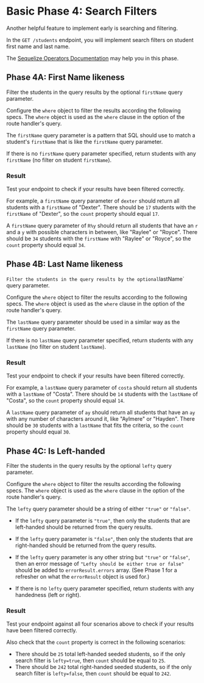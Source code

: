 # Basic Phase 4: Search Filters

Another helpful feature to implement early is searching and filtering.

In the `GET /students` endpoint, you will implement search filters on student
first name and last name.

The [Sequelize Operators Documentation][op-docs] may help you in this phase.

## Phase 4A: First Name likeness

Filter the students in the query results by the optional `firstName` query
parameter.

Configure the `where` object to filter the results according the following
specs. The `where` object is used as the `where` clause in the option of the
route handler's query.

The `firstName` query parameter is a pattern that SQL should use to match a
student's `firstName` that is like the `firstName` query parameter.

If there is no `firstName` query parameter specified, return students with
any `firstName` (no filter on student `firstName`).

### Result

Test your endpoint to check if your results have been filtered correctly.

For example, a `firstName` query parameter of `dexter` should return all
students with a `firstName` of "Dexter". There should be `17` students with the
`firstName` of "Dexter", so the `count` property should equal `17`.

A `firstName` query parameter of `R%y` should return all students that have an
`r` and a `y` with possible characters in between, like "Raylee" or "Royce".
There should be `34` students with the `firstName` with "Raylee" or "Royce", so
the `count` property should equal `34`.

## Phase 4B: Last Name likeness

`Filter the students in the query results by the optional`lastName` query
parameter.

Configure the `where` object to filter the results according to the following
specs. The `where` object is used as the `where` clause in the option of the
route handler's query.

The `lastName` query parameter should be used in a similar way as the
`firstName` query parameter.

If there is no `lastName` query parameter specified, return students with
any `lastName` (no filter on student `lastName`).

### Result

Test your endpoint to check if your results have been filtered correctly.

For example, a `lastName` query parameter of `costa` should return all
students with a `lastName` of "Costa". There should be `14` students with the
`lastName` of "Costa", so the `count` property should equal `14`.

A `lastName` query parameter of `ay` should return all students that have an
`ay` with any number of characters around it, like "Aylmere" or "Hayden".
There should be `30` students with a `lastName` that fits the criteria, so the
`count` property should equal `30`.

## Phase 4C: Is Left-handed

Filter the students in the query results by the optional `lefty` query
parameter.

Configure the `where` object to filter the results according the following
specs. The `where` object is used as the `where` clause in the option of the
route handler's query.

The `lefty` query parameter should be a string of either `"true"` or `"false"`.

- If the `lefty` query parameter is `"true"`, then only the students that are
  left-handed should be returned from the query results.

- If the `lefty` query parameter is `"false"`, then only the students that are
  right-handed should be returned from the query results.

- If the `lefty` query parameter is any other string but `"true"` or `"false"`,
  then an error message of `"Lefty should be either true or false"` should be
  added to `errorResult.errors` array. (See Phase 1 for a refresher on what the
  `errorResult` object is used for.)

- If there is no `lefty` query parameter specified, return students with
  any handedness (left or right).

### Result

Test your endpoint against all four scenarios above to check if your results
have been filtered correctly.

Also check that the `count` property is correct in the following scenarios:

- There should be `25` total left-handed seeded students, so if the only search
  filter is `lefty=true`, then `count` should be equal to `25`.
- There should be `242` total right-handed seeded students, so if the only
  search filter is `lefty=false`, then `count` should be equal to `242`.

[op-docs]: https://sequelize.org/v5/manual/querying.html
